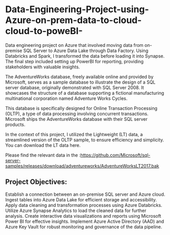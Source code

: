 # Data-Engineering-Project-using-Azure-on-prem-data-to-cloud-cloud-to-poweBI-
 Data engineering project on Azure that involved moving data from on-premise SQL Server to Azure Data Lake through Data Factory. 
 Using Databricks and Spark, I transformed the data before loading it into Synapse. 
 The final step included setting up PowerBI for reporting, providing stakeholders with valuable insights.



 The AdventureWorks database, freely available online and provided by Microsoft, serves as a sample database to illustrate the design of a SQL server database, originally demonstrated with SQL Server 2008. It showcases the structure of a database supporting a fictional manufacturing multinational corporation named Adventure Works Cycles.

This database is specifically designed for Online Transaction Processing (OLTP), a type of data processing involving concurrent transactions. Microsoft ships the AdventureWorks database with their SQL server products.

In the context of this project, I utilized the Lightweight (LT) data, a streamlined version of the OLTP sample, to ensure efficiency and simplicity. You can download the LT data here.

Please find the relevant data in the :https://github.com/Microsoft/sql-server-samples/releases/download/adventureworks/AdventureWorksLT2017.bak

## Project Objectives:

Establish a connection between an on-premise SQL server and Azure cloud.
Ingest tables into Azure Data Lake for efficient storage and accessibility.
Apply data cleaning and transformation processes using Azure Databricks.
Utilize Azure Synapse Analytics to load the cleaned data for further analysis.
Create interactive data visualizations and reports using Microsoft Power BI for effective insights.
Implement Azure Active Directory (AAD) and Azure Key Vault for robust monitoring and governance of the data pipeline.
